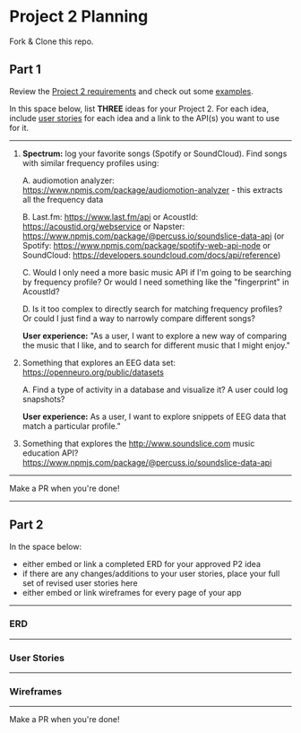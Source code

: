 # Project 2 Planning

Fork & Clone this repo.

## Part 1

Review the [Project 2 requirements](https://romebell.gitbook.io/sei-1019/projects/project-2) and check out some [examples](https://tmdarneille.gitbook.io/seirfx/11-projects/past-projects/project2).

In this space below, list **THREE** ideas for your Project 2. For each idea, include [user stories](https://revelry.co/user-stories-that-dont-suck/) for each idea and a link to the API(s) you want to use for it.

--------------------------------------------------------
1. **Spectrum:** log your favorite songs (Spotify or SoundCloud). Find songs with similar frequency profiles using:

    A. audiomotion analyzer: https://www.npmjs.com/package/audiomotion-analyzer - this extracts all the frequency data
    
    B. Last.fm: https://www.last.fm/api or AcoustId: https://acoustid.org/webservice or Napster: https://www.npmjs.com/package/@percuss.io/soundslice-data-api
      (or Spotify: https://www.npmjs.com/package/spotify-web-api-node or SoundCloud: https://developers.soundcloud.com/docs/api/reference)
      
    C. Would I only need a more basic music API if I'm going to be searching by frequency profile? Or would I need something like the "fingerprint" in AcoustId?
    
    D. Is it too complex to directly search for matching frequency profiles? Or could I just find a way to narrowly compare different songs?
    
    **User experience:** "As a user, I want to explore a new way of comparing the music that I like, and to search for different music that I might enjoy."
    
2. Something that explores an EEG data set: https://openneuro.org/public/datasets

    A. Find a type of activity in a database and visualize it? A user could log snapshots?
    
    **User experience:** As a user, I want to explore snippets of EEG data that match a particular profile."

3. Something that explores the http://www.soundslice.com music education API? https://www.npmjs.com/package/@percuss.io/soundslice-data-api

---------------------------------------------------------

Make a PR when you're done!

---

## Part 2

In the space below:
* either embed or link a completed ERD for your approved P2 idea
* if there are any changes/additions to your user stories, place your full set of revised user stories here
* either embed or link wireframes for every page of your app

----------------------------------------------------------
### ERD

----------------------------------------------------------
### User Stories

----------------------------------------------------------
### Wireframes

----------------------------------------------------------

Make a PR when you're done!
